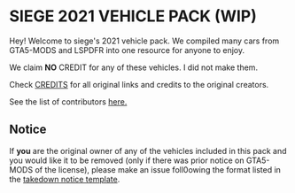 # SIEGE 2021 VEHICLE PACK (WIP)

Hey! Welcome to siege's 2021 vehicle pack. We compiled many cars from GTA5-MODS and LSPDFR into one resource for anyone to enjoy.

We claim **NO** CREDIT for any of these vehicles. I did not make them.

Check [CREDITS](https://github.com/notsiege-development/SIEGE-2021-PACK/blob/main/.github/CREDITS.md) for all original links and credits to the original creators.

See the list of contributors [here.](https://github.com/notsiege-development/SIEGE-2021-PACK/blob/main/.github/CONTRIBUTORS.md)

## Notice

 If **you** are the original owner of any of the vehicles included in this pack and you would like it to be removed (only if there was prior notice on GTA5-MODS of the license), please make an issue foll0owing the format listed in the [takedown notice template](https://github.com/n0tsiege/notsiege-development/blob/main/.github/takedown.md).
